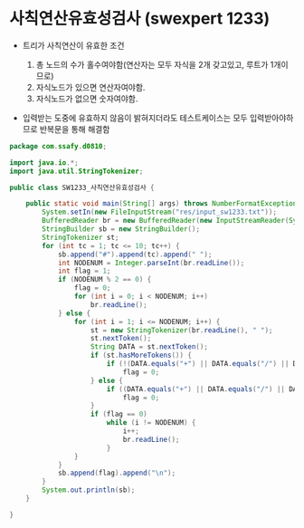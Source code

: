 # 사칙연산유효성검사 (swexpert 1233)



- 트리가 사칙연산이 유효한 조건
  1. 총 노드의 수가 홀수여야함(연산자는 모두 자식을 2개 갖고있고, 루트가 1개이므로)
  2. 자식노드가 있으면 연산자여야함.
  3. 자식노드가 없으면 숫자여야함.

- 입력받는 도중에 유효하지 않음이 밝혀지더라도 테스트케이스는 모두 입력받아야하므로 반복문을 통해 해결함



```java
package com.ssafy.d0810;

import java.io.*;
import java.util.StringTokenizer;

public class SW1233_사칙연산유효성검사 {

	public static void main(String[] args) throws NumberFormatException, IOException {
		System.setIn(new FileInputStream("res/input_sw1233.txt"));
		BufferedReader br = new BufferedReader(new InputStreamReader(System.in));
		StringBuilder sb = new StringBuilder();
		StringTokenizer st;
		for (int tc = 1; tc <= 10; tc++) {
			sb.append("#").append(tc).append(" ");
			int NODENUM = Integer.parseInt(br.readLine());
			int flag = 1;
			if (NODENUM % 2 == 0) {
				flag = 0;
				for (int i = 0; i < NODENUM; i++)
					br.readLine();
			} else {
				for (int i = 1; i <= NODENUM; i++) {
					st = new StringTokenizer(br.readLine(), " ");
					st.nextToken();
					String DATA = st.nextToken();
					if (st.hasMoreTokens()) {
						if (!(DATA.equals("+") || DATA.equals("/") || DATA.equals("*") || DATA.equals("-")))
							flag = 0;
					} else {
						if ((DATA.equals("+") || DATA.equals("/") || DATA.equals("*") || DATA.equals("-")))
							flag = 0;
					}
					if (flag == 0)
						while (i != NODENUM) {
							i++;
							br.readLine();
						}
				}
			}
			sb.append(flag).append("\n");
		}
		System.out.println(sb);
	}

}
```

